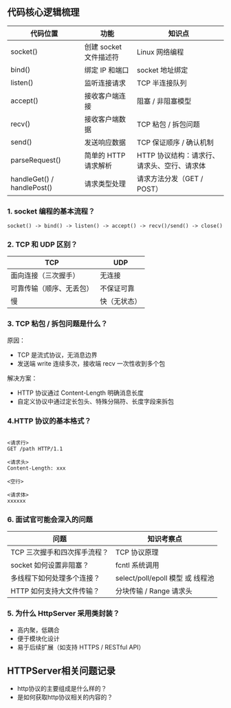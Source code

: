 

## 代码核心逻辑梳理

| 代码位置                   | 功能                   | 知识点                                      |
| -------------------------- | ---------------------- | ------------------------------------------- |
| socket()                   | 创建 socket 文件描述符 | Linux 网络编程                              |
| bind()                     | 绑定 IP 和端口         | socket 地址绑定                             |
| listen()                   | 监听连接请求           | TCP 半连接队列                              |
| accept()                   | 接收客户端连接         | 阻塞 / 非阻塞模型                           |
| recv()                     | 接收客户端数据         | TCP 粘包 / 拆包问题                         |
| send()                     | 发送响应数据           | TCP 保证顺序 / 确认机制                     |
| parseRequest()             | 简单的 HTTP 请求解析   | HTTP 协议结构：请求行、请求头、空行、请求体 |
| handleGet() / handlePost() | 请求类型处理           | 请求方法分发（GET / POST）                  |


### 1. socket 编程的基本流程？

```text
socket() -> bind() -> listen() -> accept() -> recv()/send() -> close()
```


### 2. TCP 和 UDP 区别？

| TCP                      | UDP          |
| ------------------------ | ------------ |
| 面向连接（三次握手）     | 无连接       |
| 可靠传输（顺序、无丢包） | 不保证可靠   |
| 慢                       | 快（无状态） |


### 3. TCP 粘包 / 拆包问题是什么？

原因：

* TCP 是流式协议，无消息边界
* 发送端 write 连续多次，接收端 recv 一次性收到多个包

解决方案：

* HTTP 协议通过 Content-Length 明确消息长度
* 自定义协议中通过定长包头、特殊分隔符、长度字段来拆包



### 4.HTTP 协议的基本格式？

```

<请求行>
GET /path HTTP/1.1

<请求头>
Content-Length: xxx

<空行>

<请求体>
xxxxxx
```


### 6. 面试官可能会深入的问题

| 问题                         | 知识考察点                       |
| ---------------------------- | -------------------------------- |
| TCP 三次握手和四次挥手流程？ | TCP 协议原理                     |
| socket 如何设置非阻塞？      | fcntl 系统调用                   |
| 多线程下如何处理多个连接？   | select/poll/epoll 模型 或 线程池 |
| HTTP 如何支持大文件传输？    | 分块传输 / Range 请求头          |

### 5. 为什么 HttpServer 采用类封装？

* 高内聚，低耦合
* 便于模块化设计
* 易于后续扩展（如支持 HTTPS / RESTful API）


## HTTPServer相关问题记录

* http协议的主要组成是什么样的？
* 是如何获取http协议相关的内容的？
